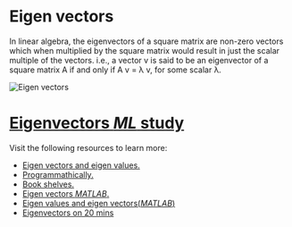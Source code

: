 # Eigen vectors
In linear algebra, the eigenvectors of a square matrix are non-zero vectors which when multiplied by the square matrix would result in just the scalar multiple of the vectors. i.e., a vector v is said to be an eigenvector of a square matrix A if and only if A v = λ v, for some scalar λ.

![Eigen vectors](https://image1.slideserve.com/1800950/6-3-eigenvectors1-l.jpg)

# [Eigenvectors _ML_ study](https://ekbanaml.github.io/linear%20algebra/EigenValues_EigenVectors/#:~:text=Almost%20all%20vectors%20change%20direction%20when%20they%20are,the%20scalar%20%24lambda%24%20is%20called%20the%20eigen%20value.)


Visit the following resources to learn more:

- [Eigen vectors and eigen values.](https://www.bing.com/videos/search?q=eigen+vectors&&view=detail&mid=0432E0CB9E7C1F0722540432E0CB9E7C1F072254&&FORM=VRDGAR&ru=%2Fvideos%2Fsearch%3Fq%3Deigen%2520vectors%26qpvt%3Deigen%2520vectors%26FORM%3DVDVVXX)
- [Programmathically.](https://programmathically.com/eigenvectors/)
- [Book shelves.](https://math.libretexts.org/Bookshelves/Linear_Algebra/A_First_Course_in_Linear_Algebra_(Kuttler)/07%3A_Spectral_Theory/7.01%3A_Eigenvalues_and_Eigenvectors_of_a_Matrix)
- [Eigen vectors _MATLAB_.](https://www.geeksforgeeks.org/eigenvalues-and-eigenvectors-in-matlab/)
- [Eigen values and eigen vectors(_MATLAB_)](https://www.mathworks.com/help/matlab/ref/eig.html)
- [Eigenvectors on 20 mins](https://youtu.be/PFDu9oVAE-g)
